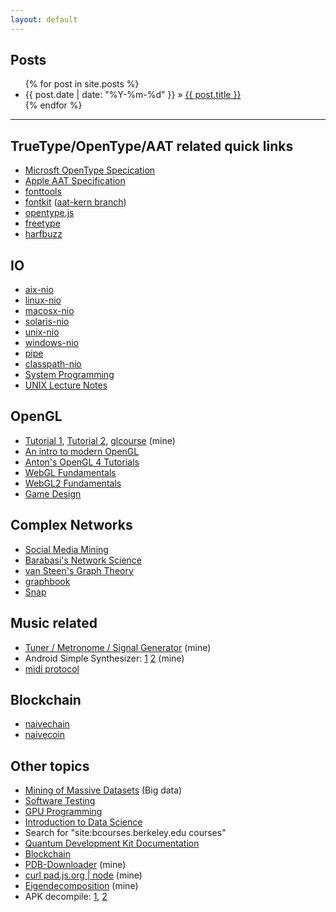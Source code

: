 ```yaml
---
layout: default
---
```


## Posts [<img width="14" height="14" src="https://upload.wikimedia.org/wikipedia/en/4/43/Feed-icon.svg">](/feed.xml)

<ul class="posts">
  {% for post in site.posts %}
    <li><span>{{ post.date | date: "%Y-%m-%d" }}</span> &raquo; <a href="{{ BASE_PATH }}{{ post.url }}">{{ post.title }}</a></li>
  {% endfor %}
</ul>

----

## TrueType/OpenType/AAT related quick links
* [Microsft OpenType Specication](https://docs.microsoft.com/en-us/typography/opentype/spec/glyf)
* [Apple AAT Specification](https://developer.apple.com/fonts/TrueType-Reference-Manual/RM06/Chap6just.html)
* [fonttools](https://github.com/fonttools/fonttools/tree/master/Lib/fontTools/ttLib/tables)
* [fontkit](https://github.com/devongovett/fontkit/tree/master/src/tables) ([aat-kern branch](https://github.com/devongovett/fontkit/tree/aat-kern/src/tables))
* [opentype.js](https://github.com/nodebox/opentype.js/blob/master/src/tables/cff.js)
* [freetype](https://github.com/personal-mirrors/freetype2)
* [harfbuzz](https://github.com/harfbuzz/harfbuzz/tree/master/src)

## IO
* [aix-nio](https://github.com/dmlloyd/openjdk/tree/jdk/jdk/src/java.base/aix/native/libnio)
* [linux-nio](https://github.com/dmlloyd/openjdk/tree/jdk/jdk/src/java.base/linux/native/libnio)
* [macosx-nio](https://github.com/dmlloyd/openjdk/tree/jdk/jdk/src/java.base/macosx/native/libnio)
* [solaris-nio](https://github.com/dmlloyd/openjdk/tree/jdk/jdk/src/java.base/solaris/native/libnio)
* [unix-nio](https://github.com/dmlloyd/openjdk/tree/jdk/jdk/src/java.base/unix/native/libnio)
* [windows-nio](https://github.com/dmlloyd/openjdk/tree/jdk/jdk/src/java.base/windows/native/libnio)
* [pipe](https://github.com/cgaebel/pipe)
* [classpath-nio](https://github.com/penberg/classpath/tree/master/native/jni/java-nio)
* [System Programming](https://github.com/angrave/SystemProgramming/wiki)
* [UNIX Lecture Notes](http://www.compsci.hunter.cuny.edu/~sweiss/course_materials/unix_lecture_notes/)

## OpenGL
* [Tutorial 1](/extra/WebGL1.html), [Tutorial 2](/extra/WebGL2.html), [glcourse](https://github.com/ebraminio/glcourse) (mine)
* [An intro to modern OpenGL](http://duriansoftware.com/joe/An-intro-to-modern-OpenGL.-Table-of-Contents.html)
* [Anton's OpenGL 4 Tutorials](http://antongerdelan.net/opengl/)
* [WebGL Fundamentals](https://webglfundamentals.org)
* [WebGL2 Fundamentals](https://webgl2fundamentals.org/webgl/lessons/webgl-fundamentals.html)
* [Game Design](https://web.cse.ohio-state.edu/~crawfis.3/cse786/ReferenceMaterial/CourseNotes/)

## Complex Networks
* [Social Media Mining](http://dmml.asu.edu/smm/)
* [Barabasi's Network Science](http://barabasi.com/book)
* [van Steen's Graph Theory](https://www.distributed-systems.net/index.php/books/gtcn/)
* [graphbook](https://code.google.com/archive/p/graphbook/)
* [Snap](http://snap.stanford.edu)

## Music related
* [Tuner / Metronome / Signal Generator](/extra/tuner.html) (mine)
* Android Simple Synthesizer: [1](https://github.com/ebraminio/simplesynth) [2](https://github.com/ebraminio/oldsimplesynth) (mine)
* [midi protocol](https://www.midi.org/specifications/item/table-1-summary-of-midi-message)

## Blockchain
* [naivechain](https://medium.com/@lhartikk/a-blockchain-in-200-lines-of-code-963cc1cc0e54)
* [naivecoin](https://github.com/conradoqg/naivecoin)

## Other topics
* [Mining of Massive Datasets](http://www.mmds.org) (Big data)
* [Software Testing](http://cs.gmu.edu/~offutt/softwaretest/)
* [GPU Programming](http://courses.cms.caltech.edu/cs179/)
* [Introduction to Data Science](https://bcourses.berkeley.edu/courses/1267848/wiki)
* Search for "site:bcourses.berkeley.edu courses"
* [Quantum Development Kit Documentation](https://docs.microsoft.com/en-us/quantum/)
* [Blockchain](https://github.com/conradoqg/naivecoin)
* [PDB-Downloader](https://ebraminio.github.io/PDB-Downloader/index.html) (mine)
* [curl pad.js.org &#124; node](http://pad.js.org) (mine)
* [Eigendecomposition](/extra/eigendecomposition.slides.html) (mine)
* APK decompile: [1](https://blog.bramp.net/post/2015/08/01/decompile-and-recompile-android-apk/), [2](https://ilikekillnerds.com/2014/09/how-to-decompile-and-compile-android-apks-on-a-mac-using-apktool/)
